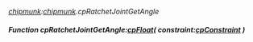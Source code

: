 _[chipmunk](../../modules/chipmunk/chipmunk-module.md):[chipmunk](../../modules/chipmunk/chipmunk-module.md).cpRatchetJointGetAngle_
##### Function cpRatchetJointGetAngle:[cpFloat](../../modules/chipmunk/chipmunk-cpfloat.md)( constraint:[cpConstraint](../../modules/chipmunk/chipmunk-cpconstraint.md) )
